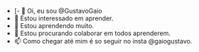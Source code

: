 - [- 👋 Oi, eu sou @GustavoGaio
- 👀 Estou interessado em aprender.
- 🌱 Estou aprendendo muito.
- 💞️ Estou procurando colaborar em todos aprenderem.
- 📫 Como chegar até mim é so seguir no insta @gaiogustavo.

